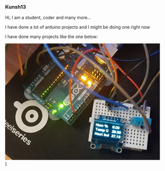 ### Kunsh13

Hi, I am a student, coder and many more... 


I have done a lot of arduino projects and I might be doing 
one right now 




I have done many projects like the one below:

[![Iimage link](https://github.com/kunsh13/kunsh13/blob/2e7810a77cbc585f77f276d5a19ea7c8ad0b9c49/docs/images/pic.jpeg))](https://www.youtube.com/watch?v=dFksEX6Vnfc)










